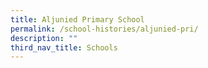 ```yaml
---
title: Aljunied Primary School
permalink: /school-histories/aljunied-pri/
description: ""
third_nav_title: Schools
---
```


